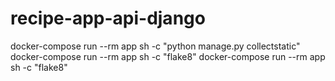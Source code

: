 # recipe-app-api-django

docker-compose run --rm app sh -c "python manage.py collectstatic"
docker-compose run --rm app sh -c "flake8"
docker-compose run --rm app sh -c "flake8"